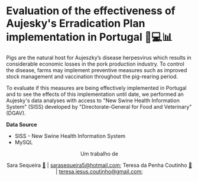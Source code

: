 # Evaluation of the effectiveness of Aujesky's Erradication Plan implementation in Portugal 🐷💻📊

Pigs are the natural host for Aujeszky’s disease herpesvirus which results in considerable economic losses in the pork production industry. To control the disease, farms may implement preventive measures such as improved stock management and vaccination throughout the pig-rearing period. 

To evaluate if this measures are being effectively implemented in Portugal and to see the effects of this implementation until date, we performed an Aujesky's data analyses with access to "New Swine Health Information System" (SISS) developed by "Directorate-General for Food and Veterinary" (DGAV).

**Data Source**
<ul>
  <li>SISS - New Swine Health Information System</li>
  <li>MySQL</li>
</ul>


<center> 
Um trabalho de

Sara Sequeira [📩](https://www.linkedin.com/in/sara-sequeira-1b5085152/) |  sarasequeira5@hotmail.com; 
Teresa da Penha Coutinho [📩](https://www.linkedin.com/in/teresa-da-penha-coutinho/) |  teresa.jesus.coutinho@gmail.com;

</center>
